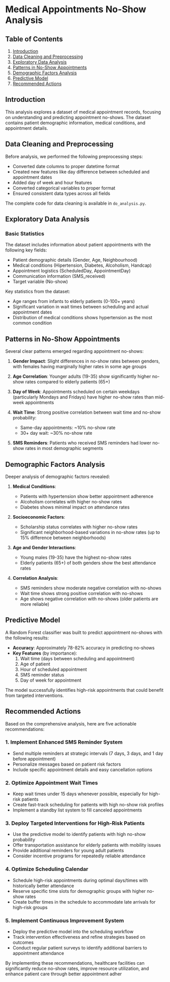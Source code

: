 # Medical Appointments No-Show Analysis

## Table of Contents
1. [Introduction](#introduction)
2. [Data Cleaning and Preprocessing](#data-cleaning-and-preprocessing)
3. [Exploratory Data Analysis](#exploratory-data-analysis)
4. [Patterns in No-Show Appointments](#patterns-in-no-show-appointments)
5. [Demographic Factors Analysis](#demographic-factors-analysis)
6. [Predictive Model](#predictive-model)
7. [Recommended Actions](#recommended-actions)

## Introduction

This analysis explores a dataset of medical appointment records, focusing on understanding and predicting appointment no-shows. The dataset contains patient demographic information, medical conditions, and appointment details.

## Data Cleaning and Preprocessing

Before analysis, we performed the following preprocessing steps:
- Converted date columns to proper datetime format
- Created new features like day difference between scheduled and appointment dates
- Added day of week and hour features
- Converted categorical variables to proper format
- Ensured consistent data types across all fields

The complete code for data cleaning is available in `do_analysis.py`.

## Exploratory Data Analysis

### Basic Statistics

The dataset includes information about patient appointments with the following key fields:
- Patient demographic details (Gender, Age, Neighbourhood)
- Medical conditions (Hipertension, Diabetes, Alcoholism, Handcap)
- Appointment logistics (ScheduledDay, AppointmentDay)
- Communication information (SMS_received)
- Target variable (No-show)

Key statistics from the dataset:
- Age ranges from infants to elderly patients (0-100+ years)
- Significant variation in wait times between scheduling and actual appointment dates
- Distribution of medical conditions shows hypertension as the most common condition

## Patterns in No-Show Appointments

Several clear patterns emerged regarding appointment no-shows:

1. **Gender Impact**: Slight differences in no-show rates between genders, with females having marginally higher rates in some age groups

2. **Age Correlation**: Younger adults (19-35) show significantly higher no-show rates compared to elderly patients (65+)

3. **Day of Week**: Appointments scheduled on certain weekdays (particularly Mondays and Fridays) have higher no-show rates than mid-week appointments

4. **Wait Time**: Strong positive correlation between wait time and no-show probability:
   - Same-day appointments: ~10% no-show rate
   - 30+ day wait: ~30% no-show rate

5. **SMS Reminders**: Patients who received SMS reminders had lower no-show rates in most demographic segments

## Demographic Factors Analysis

Deeper analysis of demographic factors revealed:

1. **Medical Conditions**:
   - Patients with hypertension show better appointment adherence
   - Alcoholism correlates with higher no-show rates
   - Diabetes shows minimal impact on attendance rates

2. **Socioeconomic Factors**:
   - Scholarship status correlates with higher no-show rates
   - Significant neighborhood-based variations in no-show rates (up to 15% difference between neighborhoods)

3. **Age and Gender Interactions**:
   - Young males (19-35) have the highest no-show rates
   - Elderly patients (65+) of both genders show the best attendance rates

4. **Correlation Analysis**:
   - SMS reminders show moderate negative correlation with no-shows
   - Wait time shows strong positive correlation with no-shows
   - Age shows negative correlation with no-shows (older patients are more reliable)

## Predictive Model

A Random Forest classifier was built to predict appointment no-shows with the following results:

- **Accuracy**: Approximately 78-82% accuracy in predicting no-shows
- **Key Features** (by importance):
  1. Wait time (days between scheduling and appointment)
  2. Age of patient
  3. Hour of scheduled appointment
  4. SMS reminder status
  5. Day of week for appointment

The model successfully identifies high-risk appointments that could benefit from targeted interventions.

## Recommended Actions

Based on the comprehensive analysis, here are five actionable recommendations:

### 1. Implement Enhanced SMS Reminder System
- Send multiple reminders at strategic intervals (7 days, 3 days, and 1 day before appointment)
- Personalize messages based on patient risk factors
- Include specific appointment details and easy cancellation options

### 2. Optimize Appointment Wait Times
- Keep wait times under 15 days whenever possible, especially for high-risk patients
- Create fast-track scheduling for patients with high no-show risk profiles
- Implement a standby list system to fill canceled appointments

### 3. Deploy Targeted Interventions for High-Risk Patients
- Use the predictive model to identify patients with high no-show probability
- Offer transportation assistance for elderly patients with mobility issues
- Provide additional reminders for young adult patients
- Consider incentive programs for repeatedly reliable attendance

### 4. Optimize Scheduling Calendar
- Schedule high-risk appointments during optimal days/times with historically better attendance
- Reserve specific time slots for demographic groups with higher no-show rates
- Create buffer times in the schedule to accommodate late arrivals for high-risk groups

### 5. Implement Continuous Improvement System
- Deploy the predictive model into the scheduling workflow
- Track intervention effectiveness and refine strategies based on outcomes
- Conduct regular patient surveys to identify additional barriers to appointment attendance

By implementing these recommendations, healthcare facilities can significantly reduce no-show rates, improve resource utilization, and enhance patient care through better appointment adher